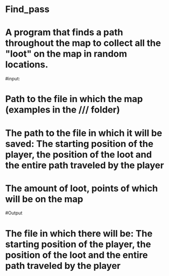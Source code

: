 # Find_pass
# A program that finds a path throughout the map to collect all the "loot" on the map in random locations.

#input:
#  Path to the file in which the map (examples in the /// folder)

#  The path to the file in which it will be saved: The starting position of the player, the position of the loot and the entire path traveled by the player

#   The amount of loot, points of which will be on the map

#Output
#   The file in which there will be: The starting position of the player, the position of the loot and the entire path traveled by the player
